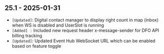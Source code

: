 ## 25.1 - 2025-01-31 ##

- `[Updated]`: Digital contact manager to display right count in map (inbox) when WS is disabled and UserSlot is running
- `[Added] :` Included new request header x-message-sender for DFO API billing tracking
- `[Updated]`: Updated Event Hub WebSocket URL which can be enabled based on feature toggle